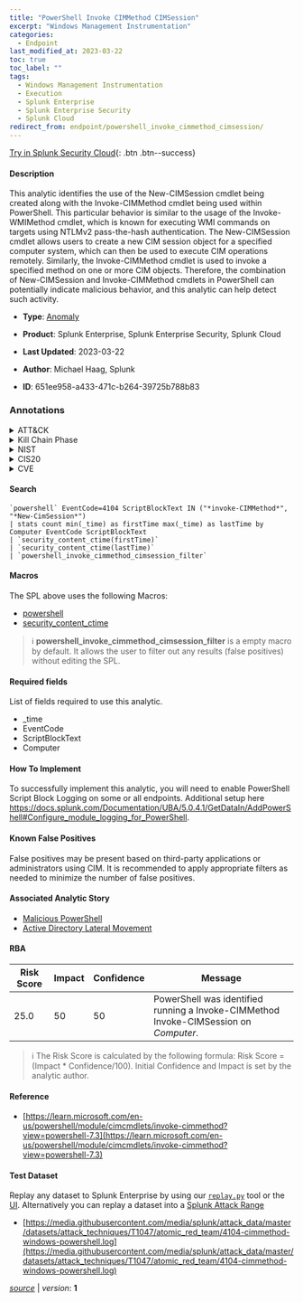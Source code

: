 ```yaml
---
title: "PowerShell Invoke CIMMethod CIMSession"
excerpt: "Windows Management Instrumentation"
categories:
  - Endpoint
last_modified_at: 2023-03-22
toc: true
toc_label: ""
tags:
  - Windows Management Instrumentation
  - Execution
  - Splunk Enterprise
  - Splunk Enterprise Security
  - Splunk Cloud
redirect_from: endpoint/powershell_invoke_cimmethod_cimsession/
---
```




[Try in Splunk Security Cloud](https://www.splunk.com/en_us/cyber-security.html){: .btn .btn--success}

#### Description

This analytic identifies the use of the New-CIMSession cmdlet being created along with the Invoke-CIMMethod cmdlet being used within PowerShell. This particular behavior is similar to the usage of the Invoke-WMIMethod cmdlet, which is known for executing WMI commands on targets using NTLMv2 pass-the-hash authentication. The New-CIMSession cmdlet allows users to create a new CIM session object for a specified computer system, which can then be used to execute CIM operations remotely. Similarly, the Invoke-CIMMethod cmdlet is used to invoke a specified method on one or more CIM objects. Therefore, the combination of New-CIMSession and Invoke-CIMMethod cmdlets in PowerShell can potentially indicate malicious behavior, and this analytic can help detect such activity.

- **Type**: [Anomaly](https://github.com/splunk/security_content/wiki/Detection-Analytic-Types)
- **Product**: Splunk Enterprise, Splunk Enterprise Security, Splunk Cloud

- **Last Updated**: 2023-03-22
- **Author**: Michael Haag, Splunk
- **ID**: 651ee958-a433-471c-b264-39725b788b83

### Annotations
<details>
  <summary>ATT&CK</summary>

<div markdown="1">

#### [ATT&CK](https://attack.mitre.org/)

| ID          | Technique   | Tactic         |
| ----------- | ----------- |--------------- |
| [T1047](https://attack.mitre.org/techniques/T1047/) | Windows Management Instrumentation | Execution |

</div>
</details>


<details>
  <summary>Kill Chain Phase</summary>

<div markdown="1">

* Exploitation
* Installation


</div>
</details>


<details>
  <summary>NIST</summary>

<div markdown="1">

* DE.CM



</div>
</details>

<details>
  <summary>CIS20</summary>

<div markdown="1">

* CIS 3
* CIS 5
* CIS 16



</div>
</details>

<details>
  <summary>CVE</summary>

<div markdown="1">


</div>
</details>


#### Search

```
`powershell` EventCode=4104 ScriptBlockText IN ("*invoke-CIMMethod*", "*New-CimSession*") 
| stats count min(_time) as firstTime max(_time) as lastTime by Computer EventCode ScriptBlockText 
| `security_content_ctime(firstTime)` 
| `security_content_ctime(lastTime)` 
| `powershell_invoke_cimmethod_cimsession_filter`
```

#### Macros
The SPL above uses the following Macros:
* [powershell](https://github.com/splunk/security_content/blob/develop/macros/powershell.yml)
* [security_content_ctime](https://github.com/splunk/security_content/blob/develop/macros/security_content_ctime.yml)

> :information_source:
> **powershell_invoke_cimmethod_cimsession_filter** is a empty macro by default. It allows the user to filter out any results (false positives) without editing the SPL.



#### Required fields
List of fields required to use this analytic.
* _time
* EventCode
* ScriptBlockText
* Computer



#### How To Implement
To successfully implement this analytic, you will need to enable PowerShell Script Block Logging on some or all endpoints. Additional setup here https://docs.splunk.com/Documentation/UBA/5.0.4.1/GetDataIn/AddPowerShell#Configure_module_logging_for_PowerShell.
#### Known False Positives
False positives may be present based on third-party applications or administrators using CIM. It is recommended to apply appropriate filters as needed to minimize the number of false positives.

#### Associated Analytic Story
* [Malicious PowerShell](/stories/malicious_powershell)
* [Active Directory Lateral Movement](/stories/active_directory_lateral_movement)




#### RBA

| Risk Score  | Impact      | Confidence   | Message      |
| ----------- | ----------- |--------------|--------------|
| 25.0 | 50 | 50 | PowerShell was identified running a Invoke-CIMMethod Invoke-CIMSession on $Computer$. |


> :information_source:
> The Risk Score is calculated by the following formula: Risk Score = (Impact * Confidence/100). Initial Confidence and Impact is set by the analytic author.


#### Reference

* [https://learn.microsoft.com/en-us/powershell/module/cimcmdlets/invoke-cimmethod?view=powershell-7.3](https://learn.microsoft.com/en-us/powershell/module/cimcmdlets/invoke-cimmethod?view=powershell-7.3)



#### Test Dataset
Replay any dataset to Splunk Enterprise by using our [`replay.py`](https://github.com/splunk/attack_data#using-replaypy) tool or the [UI](https://github.com/splunk/attack_data#using-ui).
Alternatively you can replay a dataset into a [Splunk Attack Range](https://github.com/splunk/attack_range#replay-dumps-into-attack-range-splunk-server)

* [https://media.githubusercontent.com/media/splunk/attack_data/master/datasets/attack_techniques/T1047/atomic_red_team/4104-cimmethod-windows-powershell.log](https://media.githubusercontent.com/media/splunk/attack_data/master/datasets/attack_techniques/T1047/atomic_red_team/4104-cimmethod-windows-powershell.log)



[*source*](https://github.com/splunk/security_content/tree/develop/detections/endpoint/powershell_invoke_cimmethod_cimsession.yml) \| *version*: **1**